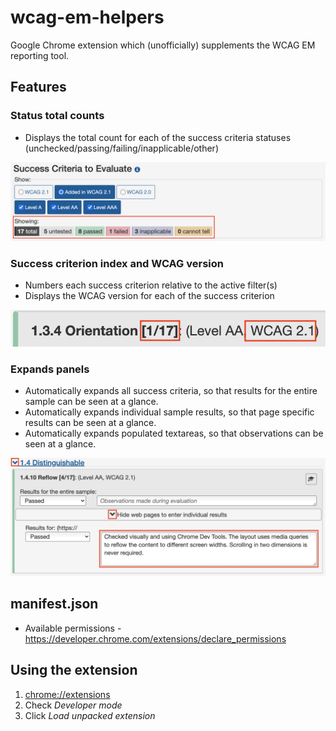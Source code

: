 # wcag-em-helpers

Google Chrome extension which (unofficially) supplements the WCAG EM reporting tool.

## Features

### Status total counts

* Displays the total count for each of the success criteria statuses (unchecked/passing/failing/inapplicable/other)

![Screenshot of status total counts](/images/screenshots/status-total-counts.png)

### Success criterion index and WCAG version

* Numbers each success criterion relative to the active filter(s)
* Displays the WCAG version for each of the success criterion

![Screenshot of criterion index and WCAG version](/images/screenshots/criterion-index-and-wcag-version.png)

### Expands panels

* Automatically expands all success criteria, so that results for the entire sample can be seen at a glance.
* Automatically expands individual sample results, so that page specific results can be seen at a glance.
* Automatically expands populated textareas, so that observations can be seen at a glance.

![Screenshot of expanded panel and textarea](/images/screenshots/expanded-panel-and-textarea.png)

## manifest.json

* Available permissions - <https://developer.chrome.com/extensions/declare_permissions>

## Using the extension

1. <chrome://extensions>
1. Check *Developer mode*
1. Click *Load unpacked extension*

